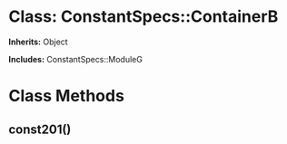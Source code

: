 # Class: ConstantSpecs::ContainerB
**Inherits:** Object
    
**Includes:** ConstantSpecs::ModuleG
  



# Class Methods
## const201() [](#method-c-const201)

